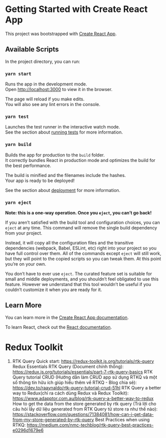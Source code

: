 # Getting Started with Create React App

This project was bootstrapped with [Create React App](https://github.com/facebook/create-react-app).

## Available Scripts

In the project directory, you can run:

### `yarn start`

Runs the app in the development mode.\
Open [http://localhost:3000](http://localhost:3000) to view it in the browser.

The page will reload if you make edits.\
You will also see any lint errors in the console.

### `yarn test`

Launches the test runner in the interactive watch mode.\
See the section about [running tests](https://facebook.github.io/create-react-app/docs/running-tests) for more information.

### `yarn build`

Builds the app for production to the `build` folder.\
It correctly bundles React in production mode and optimizes the build for the best performance.

The build is minified and the filenames include the hashes.\
Your app is ready to be deployed!

See the section about [deployment](https://facebook.github.io/create-react-app/docs/deployment) for more information.

### `yarn eject`

**Note: this is a one-way operation. Once you `eject`, you can’t go back!**

If you aren’t satisfied with the build tool and configuration choices, you can `eject` at any time. This command will remove the single build dependency from your project.

Instead, it will copy all the configuration files and the transitive dependencies (webpack, Babel, ESLint, etc) right into your project so you have full control over them. All of the commands except `eject` will still work, but they will point to the copied scripts so you can tweak them. At this point you’re on your own.

You don’t have to ever use `eject`. The curated feature set is suitable for small and middle deployments, and you shouldn’t feel obligated to use this feature. However we understand that this tool wouldn’t be useful if you couldn’t customize it when you are ready for it.

## Learn More

You can learn more in the [Create React App documentation](https://facebook.github.io/create-react-app/docs/getting-started).

To learn React, check out the [React documentation](https://reactjs.org/).


# Redux Toolkit
1. RTK Query Quick start: https://redux-toolkit.js.org/tutorials/rtk-query
Redux Essentials RTK Query (Document chính thống): https://redux.js.org/tutorials/essentials/part-7-rtk-query-basics
RTK Query tutorial CRUD (Hướng dẫn làm CRUD app sử dụng RTKQ và một số thông tin hữu ích giúp hiểu thêm về RTKQ - Blog chia sẻ): https://dev.to/raaynaldo/rtk-query-tutorial-crud-51hl
RTK Query a better way to Redux(chỉ ra cách dùng Redux và Redux Toolkit): https://www.adapptor.com.au/blog/rtk-query-a-better-way-to-redux
How to get the data from the store generated by rtk query (Trả lời cho câu hỏi lấy dữ liệu generated from RTK Query từ store ra như thế nào): https://stackoverflow.com/questions/71384081/how-can-i-get-data-from-my-store-generated-by-rtk-query
Best Practices when using RTKQ: https://medium.com/nmc-techblog/rtk-query-best-practices-e0296d1679e6
